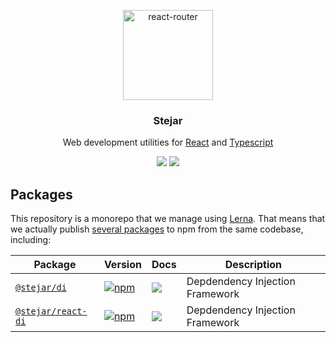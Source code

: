 <p align="center">
  <a href="https://github.com/middleout/stejar">
    <img alt="react-router" src="https://s3-eu-west-1.amazonaws.com/stejar/stejar-logo.png" width="144">
  </a>
</p>

<h3 align="center">
	Stejar
</h3>

<p align="center">
  Web development utilities for <a href="https://facebook.github.io/react">React</a> and <a href="https://www.typescriptlang.org/">Typescript</a>
</p>

<p align="center">
  <a href="https://www.npmjs.com/package/@stejar/di"><img src="https://img.shields.io/npm/v/@stejar/di.svg?style=flat-square"></a>
  <a href="https://www.npmjs.com/package/@stejar/di"><img src="https://img.shields.io/npm/dm/@stejar/di.svg?style=flat-square"></a>
</p>

## Packages

This repository is a monorepo that we manage using [Lerna](https://github.com/lerna/lerna). That means that we actually publish [several packages](/packages) to npm from the same codebase, including:

| Package | Version | Docs | Description |
|---------|---------|------|-------------|
| [`@stejar/di`](/packages/di) | [![npm](https://img.shields.io/npm/v/@stejar/di.svg?style=flat-square)](https://www.npmjs.com/package/@stejar/di) | [![](https://img.shields.io/badge/API%20Docs-readme-orange.svg?style=flat-square)](/packages/di) | Depdendency Injection Framework |
| [`@stejar/react-di`](/packages/react-di) | [![npm](https://img.shields.io/npm/v/@stejar/react-di.svg?style=flat-square)](https://www.npmjs.com/package/@stejar/react-di) | [![](https://img.shields.io/badge/API%20Docs-readme-orange.svg?style=flat-square)](/packages/react-di) | Depdendency Injection Framework |